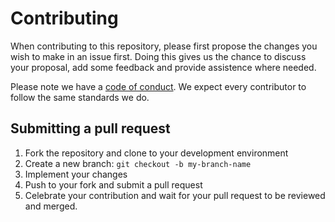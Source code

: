 # Contributing

When contributing to this repository, please first propose the changes you wish to make in an issue first. Doing this gives us the chance to discuss your proposal, add some feedback and provide assistence where needed.

Please note we have a [code of conduct](https://www.storyblok.com/trust-center#code-of-conduct). We expect every contributor to follow the same standards we do.

## Submitting a pull request

1. Fork the repository and clone to your development environment
2. Create a new branch: `git checkout -b my-branch-name`
3. Implement your changes
5. Push to your fork and submit a pull request
6. Celebrate your contribution and wait for your pull request to be reviewed and merged.
